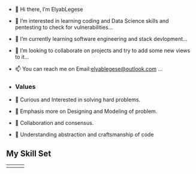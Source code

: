 - 👋 Hi there, I’m ElyabLegese

- 👀 I’m interested in learning coding and Data Science skills and pentesting to check for vulnerabilities...

- 🌱 I’m currently learning software engineering and stack devlopment...

- 💞️ I’m looking to collaborate on projects and try to add some new views to it...

- 📫 You can reach me on Email:elyablegese@outlook.com ...
- ### Values
- 🍎 Curious and Interested in solving hard problems.
- 📐 Emphasis more on Designing and Modeling of problem.
- 🙌 Collaboration and consensus.
- 🌟 Understanding abstraction and craftsmanship of code

## My Skill Set  
<table><tr><td valign="top" width="33%">

<!---
Elyablegese/Elyablegese is a ✨ special ✨ repository because its `README.md` (this file) appears on your GitHub profile.
You can click the Preview link to take a look at your changes.
--->
